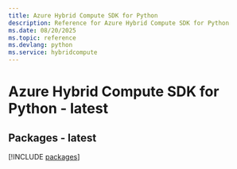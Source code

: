 ```yaml
---
title: Azure Hybrid Compute SDK for Python
description: Reference for Azure Hybrid Compute SDK for Python
ms.date: 08/20/2025
ms.topic: reference
ms.devlang: python
ms.service: hybridcompute
---
```

# Azure Hybrid Compute SDK for Python - latest
## Packages - latest
[!INCLUDE [packages](hybrid-compute-index.md)]